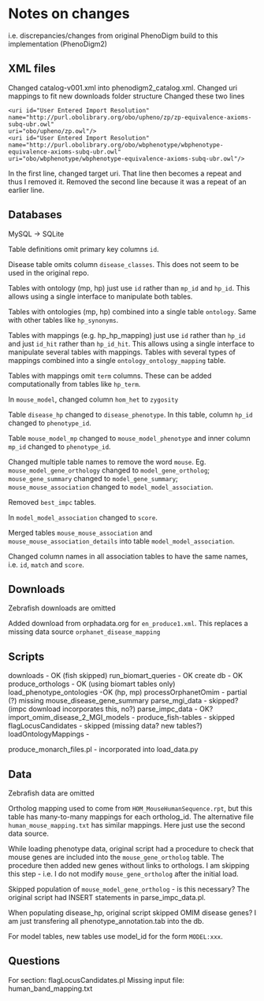 # Notes on changes 

i.e. discrepancies/changes from original PhenoDigm build to this
implementation (PhenoDigm2)

## XML files

Changed catalog-v001.xml into phenodigm2_catalog.xml. 
Changed uri mappings to fit new downloads folder structure
Changed these two lines 

```
<uri id="User Entered Import Resolution" 
name="http://purl.obolibrary.org/obo/upheno/zp/zp-equivalence-axioms-subq-ubr.owl" 
uri="obo/upheno/zp.owl"/>
<uri id="User Entered Import Resolution" 
name="http://purl.obolibrary.org/obo/wbphenotype/wbphenotype-equivalence-axioms-subq-ubr.owl" 
uri="obo/wbphenotype/wbphenotype-equivalence-axioms-subq-ubr.owl"/>
```

In the first line, changed target uri. That line then becomes a repeat and thus I removed it. 
Removed the second line because it was a repeat of an earlier line.



## Databases

MySQL -> SQLite

Table definitions omit primary key columns `id`.

Disease table omits column `disease_classes`. This does not seem to be
used in the original repo.

Tables with ontology (mp, hp) just use `id` rather than `mp_id` 
and `hp_id`. This allows using a single interface to manipulate both 
tables. 

Tables with ontologies (mp, hp) combined into a single table `ontology`.
Same with other tables like `hp_synonyms`.

Tables with mappings (e.g. hp_hp_mapping) just use `id` rather than
`hp_id` and just `id_hit` rather than `hp_id_hit`. This allows using 
a single interface to manipulate several tables with mappings. 
Tables with several types of mappings combined into a single 
`ontology_ontology_mapping` table.

Tables with mappings omit `term` columns. These can be added computationally
from tables like `hp_term`.  

In `mouse_model`, changed column `hom_het` to `zygosity`

Table `disease_hp` changed to `disease_phenotype`. In this table, column
`hp_id` changed to `phenotype_id`.

Table `mouse_model_mp` changed to `mouse_model_phenotype` and inner column
`mp_id` changed to `phenotype_id`.


Changed multiple table names to remove the word `mouse`. 
Eg. `mouse_model_gene_orthology` changed to `model_gene_ortholog`;
 `mouse_gene_summary` changed to `model_gene_summary`;
 `mouse_mouse_association` changed to `model_model_association`.

Removed `best_impc` tables. 

In `model_model_association` changed to `score`.

Merged tables `mouse_mouse_association` and `mouse_mouse_association_details`
into table `model_model_association`.

Changed column names in all association tables to have the same
names, i.e. `id`, `match` and `score`.



## Downloads

Zebrafish downloads are omitted

Added download from orphadata.org for `en_produce1.xml`. This replaces 
a missing data source `orphanet_disease_mapping` 


## Scripts

downloads - OK (fish skipped)
run_biomart_queries - OK
create db - OK
produce_orthologs - OK (using biomart tables only)
load_phenotype_ontologies -OK (hp, mp) 
processOrphanetOmim - partial (?) missing mouse_disease_gene_summary
parse_mgi_data - skipped? (impc download incorporates this, no?)
parse_impc_data - OK?
import_omim_disease_2_MGI_models - 
produce_fish-tables - skipped
flagLocusCandidates - skipped (missing data? new tables?)
loadOntologyMappings - 


produce_monarch_files.pl - incorporated into load_data.py



## Data

Zebrafish data are omitted

Ortholog mapping used to come from `HOM_MouseHumanSequence.rpt`, but 
this table has many-to-many mappings for each ortholog_id. The 
alternative file `human_mouse_mapping.txt` has similar mappings. Here
just use the second data source.

While loading phenotype data, original script had a procedure to check 
that mouse genes are included into the `mouse_gene_ortholog` table. 
The procedure then added new genes without links to orthologs. I am 
skipping this step - i.e. I do not modify `mouse_gene_ortholog` after
the initial load.

Skipped population of `mouse_model_gene_ortholog` - is this necessary?
The original script had INSERT statements in parse_impc_data.pl.

When populating disease_hp, original script skipped OMIM disease genes?
I am just transfering all phenotype_annotation.tab into the db. 

For model tables, new tables use model_id for the form `MODEL:xxx`.


## Questions

For section: flagLocusCandidates.pl
Missing input file: human_band_mapping.txt



